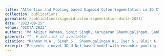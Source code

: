```yaml
---
title: "Attention and Pooling based Sigmoid Colon Segmentation in 3D CT images"
collection: publications
permalink: /publications/sigmoid-colon-segmentation-dicta-2023/
date: "2023-09-25"
venue: "DICTA 2023"
authors: "Md Akizur Rahman, Sonit Singh, Kuruparan Shanmugalingam, Sankaran Iyer, Alan Blair, Praveen Ravindran, Arcot Sowmya"
paperurl: ""  # add link if available
citation: "Rahman M.A., Singh S., Shanmugalingam K., Iyer S., Blair A., Ravindran P., Sowmya A., DICTA 2023."
excerpt: "Presents a novel 3D U-Net-based model with ensemble pooling for sigmoid colon segmentation in CT images."
---
```

